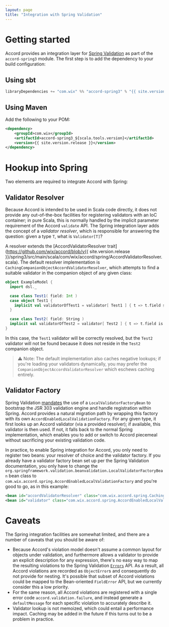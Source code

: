 ```yaml
---
layout: page
title: "Integration with Spring Validation"
---
```


# Getting started

Accord provides an integration layer for [Spring Validation](http://docs.spring.io/spring/docs/current/spring-framework-reference/html/validation.html) as part of the `accord-spring3` module. The first step is to add the dependency to your build configuration:

## Using sbt

```scala
libraryDependencies += "com.wix" %% "accord-spring3" % "{{ site.version.release }}"
```

## Using Maven

Add the following to your POM:

```xml
<dependency>
    <groupId>com.wix</groupId>
    <artifactId>accord-spring3_${scala.tools.version}</artifactId>
    <version>{{ site.version.release }}</version>
</dependency>
```

# Hookup into Spring

Two elements are required to integrate Accord with Spring:

## Validator Resolver

Because Accord is intended to be used in Scala code directly, it does not provide any out-of-the-box facilities for registering validators with an IoC container; in pure Scala, this is normally handled by the implicit parameter requirement of the Accord `validate` API. The Spring integration layer adds the concept of a _validator resolver_, which is responsible for answering the question: given a type `T`, what is `Validator[T]`? 

A resolver extends the [AccordValidatorResolver trait](https://github.com/wix/accord/blob/v{{ site.version.release }}/spring3/src/main/scala/com/wix/accord/spring/AccordValidatorResolver.scala). The default resolver implementation is `CachingCompanionObjectAccordValidatorResolver`, which attempts to find a suitable validator in the companion object of any given class:

```scala
object ExampleModel {
  import dsl._

  case class Test1( field: Int )
  case object Test1 {
    implicit val validatorOfTest1 = validator[ Test1 ] { t => t.field should be > 5 }
  }

  case class Test2( field: String )
  implicit val validatorOfTest2 = validator[ Test2 ] { t => t.field is notEmpty }
}
```

In this case, the `Test1` validator will be correctly resolved, but the `Test2` validator will not be found because it does not reside in the `Test2` companion object.

> :warning: Note: The default implementation also caches negative lookups; if you're loading your validators dynamically, you may prefer the `CompanionObjectAccordValidatorResolver` which eschews caching entirely.


## Validator Factory

Spring Validation [mandates](http://docs.spring.io/spring/docs/current/spring-framework-reference/html/validation.html#validation-beanvalidation-spring) the use of a `LocalValidatorFactoryBean` to bootstrap the JSR 303 validation engine and handle registration within Spring. Accord provides a natural migration path by wrapping this factory with its own `AccordEnabledLocalValidationFactory`. For any given type, it first looks up an Accord validator (via a provided resolver); if available, this validator is then used. If not, it falls back to the normal Spring implementation, which enables you to add or switch to Accord piecemeal without sacrificing your existing validation code.

In practice, to enable Spring integration for Accord, you only need to register two beans: your resolver of choice and the validator factory. If you already have a validator factory bean set up per the Spring Validation documentation, you only have to change the `org.springframework.validation.beanvalidation.LocalValidatorFactoryBean` bean class to `com.wix.accord.spring.AccordEnabledLocalValidationFactory` and you're good to go, as in this example:

```xml
<bean id="accordValidatorResolver" class="com.wix.accord.spring.CachingCompanionObjectAccordValidatorResolver" />
<bean id="validator" class="com.wix.accord.spring.AccordEnabledLocalValidationFactory" />
```

# Caveats

The Spring integration facilities are somewhat limited, and there are a number of caveats that you should be aware of:

* Because Accord's violation model doesn't assume a common layout for objects under validation, and furthermore allows a validator to provide an explicit description for any expression, there's no easy way to map the resulting violations to the Spring Validation [`Errors`](http://docs.spring.io/spring/docs/3.2.x/javadoc-api/index.html?org/springframework/validation/Errors.html) API. As a result, all Accord violations are recorded as `ObjectError`s and consequently do not provide for nesting. It's possible that subset of Accord violations could be mapped to the Bean-oriented `FieldError` API, but we currently consider this a low priority.
* For the same reason, all Accord violations are registered with a single error code `accord.validation.failure`, and instead generate a `defaultMessage` for each specific violation to accurately describe it.
* Validator lookup is not memoized, which could entail a performance impact. Caching may be added in the future if this turns out to be a problem in practice.


